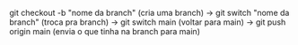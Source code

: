 git checkout -b "nome da branch" (cria uma branch) -> git switch "nome da branch" (troca pra branch) -> git switch main (voltar para main) -> git push origin main (envia o que tinha na branch para main)